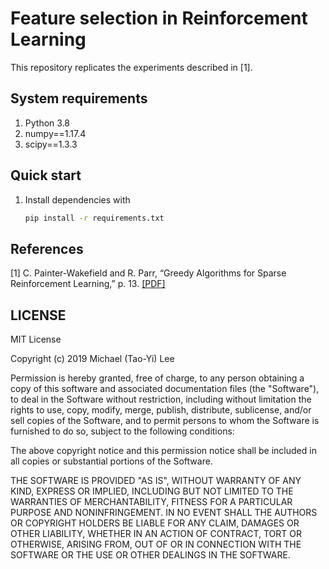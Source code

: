 # Feature selection in Reinforcement Learning

This repository replicates the experiments described in [1].  

## System requirements
1. Python 3.8
2. numpy==1.17.4
3. scipy==1.3.3
## Quick start
1. Install dependencies with
    ```bash
    pip install -r requirements.txt
    ```
## References
[1] C. Painter-Wakefield and R. Parr, “Greedy Algorithms for Sparse Reinforcement Learning,” p. 13. [[PDF]](https://dl.acm.org/citation.cfm?id=3042686)

## LICENSE
MIT License

Copyright (c) 2019 Michael (Tao-Yi) Lee

Permission is hereby granted, free of charge, to any person obtaining a copy
of this software and associated documentation files (the "Software"), to deal
in the Software without restriction, including without limitation the rights
to use, copy, modify, merge, publish, distribute, sublicense, and/or sell
copies of the Software, and to permit persons to whom the Software is
furnished to do so, subject to the following conditions:

The above copyright notice and this permission notice shall be included in all
copies or substantial portions of the Software.

THE SOFTWARE IS PROVIDED "AS IS", WITHOUT WARRANTY OF ANY KIND, EXPRESS OR
IMPLIED, INCLUDING BUT NOT LIMITED TO THE WARRANTIES OF MERCHANTABILITY,
FITNESS FOR A PARTICULAR PURPOSE AND NONINFRINGEMENT. IN NO EVENT SHALL THE
AUTHORS OR COPYRIGHT HOLDERS BE LIABLE FOR ANY CLAIM, DAMAGES OR OTHER
LIABILITY, WHETHER IN AN ACTION OF CONTRACT, TORT OR OTHERWISE, ARISING FROM,
OUT OF OR IN CONNECTION WITH THE SOFTWARE OR THE USE OR OTHER DEALINGS IN THE
SOFTWARE.

